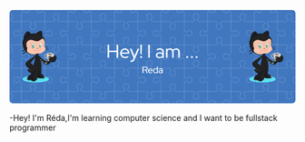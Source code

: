![Hey !I'm Réda ](https://github.com/Reda21-eng/Reda21-eng/blob/main/github-header-image.png?raw=true)


-Hey! I'm Réda,I'm learning computer science and I want to be fullstack programmer
<!---


Reda21-eng/Reda21-eng is a ✨ special ✨ repository because its `README.md` (this file) appears on your GitHub profile.
You can click the Preview link to take a look at your changes.
--->
